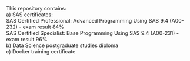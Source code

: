 This repository contains:  
a) SAS certificates:  
     SAS Certified Professional: Advanced Programming Using SAS 9.4 (A00-232) - exam result 84%  
     SAS Certified Specialist: Base Programming Using SAS 9.4 (A00-231) - exam result 96%  
b) Data Science postgraduate studies diploma  
c) Docker training certificate  
